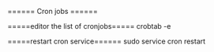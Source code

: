 ====== Cron jobs ======

=====editor the list of cronjobs=====
  crobtab -e
  
=====restart cron service======
  sudo service cron restart